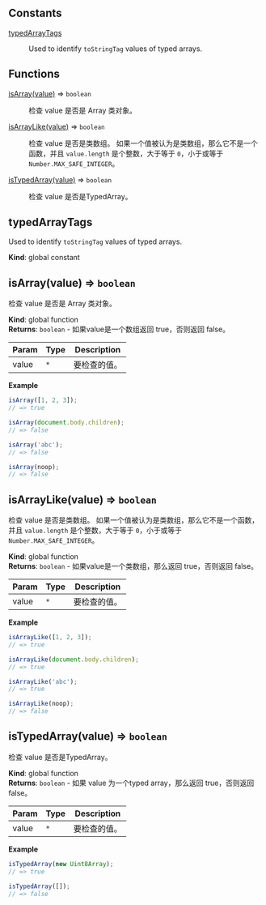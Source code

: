 ## Constants

<dl>
<dt><a href="#typedArrayTags">typedArrayTags</a></dt>
<dd><p>Used to identify <code>toStringTag</code> values of typed arrays.</p>
</dd>
</dl>

## Functions

<dl>
<dt><a href="#isArray">isArray(value)</a> ⇒ <code>boolean</code></dt>
<dd><p>检查 value 是否是 Array 类对象。</p>
</dd>
<dt><a href="#isArrayLike">isArrayLike(value)</a> ⇒ <code>boolean</code></dt>
<dd><p>检查 value 是否是类数组。 如果一个值被认为是类数组，那么它不是一个函数，并且 <code>value.length</code> 是个整数，大于等于 <code>0</code>，小于或等于 <code>Number.MAX_SAFE_INTEGER</code>。</p>
</dd>
<dt><a href="#isTypedArray">isTypedArray(value)</a> ⇒ <code>boolean</code></dt>
<dd><p>检查 value 是否是TypedArray。</p>
</dd>
</dl>

<a name="typedArrayTags"></a>

## typedArrayTags
Used to identify `toStringTag` values of typed arrays.

**Kind**: global constant  
<a name="isArray"></a>

## isArray(value) ⇒ <code>boolean</code>
检查 value 是否是 Array 类对象。

**Kind**: global function  
**Returns**: <code>boolean</code> - 如果value是一个数组返回 true，否则返回 false。  

| Param | Type | Description |
| --- | --- | --- |
| value | <code>\*</code> | 要检查的值。 |

**Example**  
```js
isArray([1, 2, 3]);
// => true

isArray(document.body.children);
// => false

isArray('abc');
// => false

isArray(noop);
// => false
```
<a name="isArrayLike"></a>

## isArrayLike(value) ⇒ <code>boolean</code>
检查 value 是否是类数组。 如果一个值被认为是类数组，那么它不是一个函数，并且 `value.length` 是个整数，大于等于 `0`，小于或等于 `Number.MAX_SAFE_INTEGER`。

**Kind**: global function  
**Returns**: <code>boolean</code> - 如果value是一个类数组，那么返回 true，否则返回 false。  

| Param | Type | Description |
| --- | --- | --- |
| value | <code>\*</code> | 要检查的值。 |

**Example**  
```js
isArrayLike([1, 2, 3]);
// => true

isArrayLike(document.body.children);
// => true

isArrayLike('abc');
// => true

isArrayLike(noop);
// => false
```
<a name="isTypedArray"></a>

## isTypedArray(value) ⇒ <code>boolean</code>
检查 value 是否是TypedArray。

**Kind**: global function  
**Returns**: <code>boolean</code> - 如果 value 为一个typed array，那么返回 true，否则返回 false。  

| Param | Type | Description |
| --- | --- | --- |
| value | <code>\*</code> | 要检查的值。 |

**Example**  
```js
isTypedArray(new Uint8Array);
// => true

isTypedArray([]);
// => false
```
